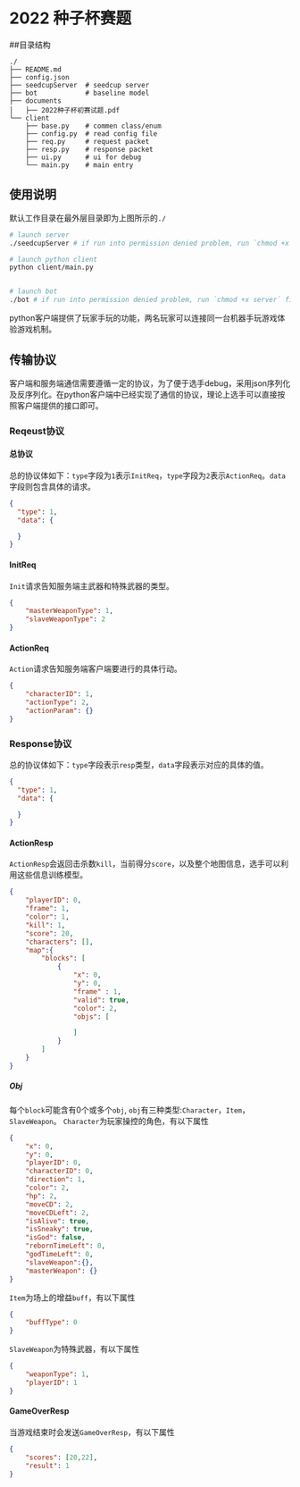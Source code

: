 # 2022 种子杯赛题
##目录结构
```
./
├── README.md
├── config.json
├── seedcupServer  # seedcup server
├── bot            # baseline model
├── documents
│   ├── 2022种子杯初赛试题.pdf
└── client
    ├── base.py    # commen class/enum
    ├── config.py  # read config file
    ├── req.py     # request packet
    ├── resp.py    # response packet
    ├── ui.py      # ui for debug
    └── main.py    # main entry
```

## 使用说明
默认工作目录在最外层目录即为上图所示的``./``
```bash
# launch server
./seedcupServer # if run into permission denied problem, run `chmod +x server` first

# launch python client
python client/main.py


# launch bot
./bot # if run into permission denied problem, run `chmod +x server` first
```

python客户端提供了玩家手玩的功能，两名玩家可以连接同一台机器手玩游戏体验游戏机制。

## 传输协议
客户端和服务端通信需要遵循一定的协议，为了便于选手debug，采用json序列化及反序列化。在python客户端中已经实现了通信的协议，理论上选手可以直接按照客户端提供的接口即可。

### Reqeust协议
#### 总协议
总的协议体如下：`type`字段为`1`表示`InitReq`，`type`字段为`2`表示`ActionReq`。`data`字段则包含具体的请求。
```json
{
  "type": 1,
  "data": {

  }
}
```
#### InitReq
`Init`请求告知服务端主武器和特殊武器的类型。
```json
{
    "masterWeaponType": 1,
    "slaveWeaponType": 2
}
```
#### ActionReq
`Action`请求告知服务端客户端要进行的具体行动。
```json
{
    "characterID": 1,
    "actionType": 2,
    "actionParam": {}
}
```

### Response协议
总的协议体如下：`type`字段表示`resp`类型，`data`字段表示对应的具体的值。
```json
{
  "type": 1,
  "data": {

  }
}
```
#### ActionResp
`ActionResp`会返回击杀数`kill`，当前得分`score`，以及整个地图信息，选手可以利用这些信息训练模型。
```json
{
    "playerID": 0,
    "frame": 1,
    "color": 1,
    "kill": 1,
    "score": 20,
    "characters": [],
    "map":{
        "blocks": [
            {
                "x": 0,
                "y": 0, 
                "frame" : 1,
                "valid": true,
                "color": 2,
                "objs": [

                ]
            }
        ]
    }
}
```
##### Obj
每个`block`可能含有0个或多个`obj`, `obj`有三种类型:`Character`，`Item`，`SlaveWeapon`。
`Character`为玩家操控的角色，有以下属性
```json
{
    "x": 0,
    "y": 0,
    "playerID": 0,
    "characterID": 0,
    "direction": 1,
    "color": 2,
    "hp": 2,
    "moveCD": 2,
    "moveCDLeft": 2,
    "isAlive": true,
    "isSneaky": true,
    "isGod": false,
    "rebornTimeLeft": 0,
    "godTimeLeft": 0,
    "slaveWeapon":{},
    "masterWeapon": {}
}
```
`Item`为场上的增益`buff`，有以下属性
```json
{
    "buffType": 0
}
```
`SlaveWeapon`为特殊武器，有以下属性
```json
{
    "weaponType": 1,
    "playerID": 1
}
```
#### GameOverResp
当游戏结束时会发送`GameOverResp`，有以下属性
```json
{
    "scores": [20,22],
    "result": 1
}
```



